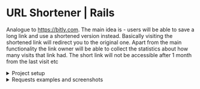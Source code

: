 # URL Shortener | Rails

Analogue to https://bitly.com.
The main idea is - users will be able to save a long link and use a shortened version instead.
Basically visiting the shortened link will redirect you to the original one.
Apart from the main functionality the link owner will be able to collect the statistics about how many visits that link had.
The short link will not be accessible after 1 month from the last visit etc

<details>
  <summary>Project setup</summary>

1. Clone the repo with `git clone https://github.com/sergiy17/url-shortener.git`
2. `bundle && rails db:setup && rails s`
</details>

<details>
  <summary>Requests examples and screenshots</summary>

```
GET to http://127.0.0.1:3000/api/urls/uEkV2Hdyoi
```
<img width="1002" alt="Screenshot 2024-02-15 at 08 43 21" src="https://github.com/user-attachments/assets/36217d01-b8a4-45cb-949a-69272006f8f9">

```
GET to http://127.0.0.1:3000/api/urls
```
<img width="1002" alt="Screenshot 2024-02-15 at 08 43 21" src="https://github.com/user-attachments/assets/bc377edd-2a31-4576-a90b-24845f918fdd">

```
GET to http://127.0.0.1:3000/api/urls?page=2&per_page=2
```
<img width="1002" alt="Screenshot 2024-02-15 at 08 43 21" src="https://github.com/user-attachments/assets/f341326b-1cd2-40ea-8f5e-31c2de02520f">

</details>
